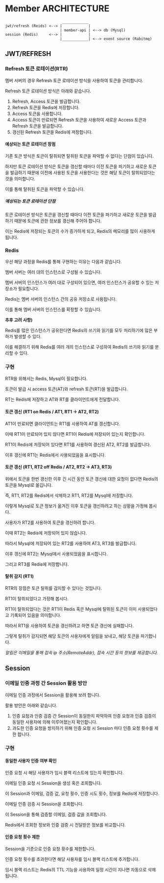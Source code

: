 # Member ARCHITECTURE

```
                          ____________
jwt/refresh (Reids) <--> |            |
                         | member-api | <--> db (Mysql)
session (Redis)     <--> |            |
                         |____________| <--> event source (Rabitmq)
```

## JWT/REFRESH

### Refresh 토큰 로테이션(RTR)

멤버 서버의 경우 Refresh 토큰 로테이션 방식을 사용하여 토큰을 관리합니다.

Refresh 토큰 로테이션 방식은 아래와 같습니다.

1. Refresh, Access 토큰을 발급합니다.
2. Refresh 토큰을 Redis에 저장합니다.
3. Access 토큰을 사용합니다.
4. Access 토큰이 만료되면 Refresh 토큰을 사용하여 새로운 Access 토큰과 Refresh 토큰을 발급합니다.
5. 갱신된 Refresh 토큰을 Redis에 저장합니다.

#### 예상되는 토큰 로테이션 장점

기존 토큰 방식은 토큰이 탈취되면 탈취된 토큰을 파악할 수 없다는 단점이 있습니다.

하지만 토큰 로테이션 방식은 토큰을 갱신할 때마다 이전 토큰을 파기하고 새로운 토큰을 발급하기 때문에 이전에 사용된 토큰을 사용한다는 것은 해당 토큰이 탈취되었다는 것을
의미합니다.

이를 통해 탈취된 토큰을 파악할 수 있습니다.

##### 예상되는 토큰 로테이션 단점

토큰 로테이션 방식은 토큰을 갱신할 때마다 이전 토큰을 파기하고 새로운 토큰을 발급하기 때문에 토큰에 관한 정보를 갱신해 주어야 합니다.

이는 Redis에 저장되는 토큰의 수가 증가하게 되고, Redis의 메모리를 많이 사용하게 됩니다.

### Redis

우선 해당 과정을 Redis를 통해 구현하는 이유는 다음과 같습니다.

멤버 서버는 여러 대의 인스턴스로 구성될 수 있습니다.

멤버 서버의 인스턴스가 여러 대로 구성되어 있으면, 여러 인스턴스가 공유할 수 있는 저장소가 필요합니다.

Redis는 멤버 서버의 인스턴스 간의 공유 저장소로 사용됩니다.

이를 통해 멤버 서버의 인스턴스를 확장할 수 있습니다.

**추후 고려 사항)**

Redis를 많은 인스턴스가 공유한다면 Redis의 쓰기와 읽기를 모두 처리하기에 많은 부하가 발생할 수 있다.

이를 해결하기 위해 Redis를 여러 개의 인스턴스로 구성하여 Redis의 쓰기와 읽기를 분리할 수 있다.

### 구현

RTR을 위해서는 Redis, Mysql이 필요합니다.

토큰이 발급 시 access 토큰(AT)와 refresh 토큰(RT)을 발급합니다.

RT는 Redis에 저장하고 AT와 RT를 클라이언트에게 전달합니다.

#### 토큰 갱신 (RT1 on Redis / AT1, RT1 -> AT2, RT2)

AT1이 만료되면 클라이언트는 RT1를 사용하여 AT를 갱신합니다.

이때 RT1이 만료되어 있지 않다면 RT1이 Redis에 저장되어 있는지 확인합니다.

RT1이 Redis에 저장되어 있다면 RT1를 사용하여 갱신된 AT2, RT2를 발급합니다.

이후 갱신에 RT1는 Redis에서 사용되었음을 표시합니다.

#### 토큰 갱신 (RT1, RT2 off Redis / AT2, RT2 -> AT3, RT3)

위에서 토큰을 한번 갱신한 이후 긴 시간 동안 토큰 갱신에 대한 요청이 없다면 Redis의 토큰을 Mysql로 옮깁니다.

즉, RT1, RT2를 Redis에서 삭제하고 RT1, RT2를 Mysql에 저장합니다.

이렇게 Mysql로 토큰 정보가 옮겨진 이후 토큰을 갱신하려고 하는 상황을 가정해 봅시다.

사용자가 RT2를 사용하여 토큰을 갱신하려 합니다.

이때 RT2는 Redis에 저장되어 있지 않습니다.

따라서 Mysql에 저장되어 있는 RT2를 사용하여 AT3, RT3를 발급합니다.

이후 갱신에 RT2는 Mysql에서 사용되었음을 표시합니다.

그리고 RT3를 Redis에 저장합니다.

#### 탈취 감지 (RT1)

RTR의 장점은 토큰 탈취를 감지할 수 있다는 것입니다.

RT1이 탈취되었다고 가정해 봅시다.

RT1이 탈취되었다는 것은 RT1이 Redis 혹은 Mysql에 탈취된 토큰이 이미 사용되었다고 기록되어 있음을 의미합니다.

따라서 RT1을 사용하여 토큰을 갱신하려고 하면 토큰 갱신에 실패합니다.

그렇게 탈취가 감지되면 해당 토큰의 사용자에게 알림을 보내고, 해당 토큰을 파기합니다.

_알림은 이메일을 통해 접속 ip 주소(RemoteAddr), 접속 시간 등의 정보를 제공합니다._

## Session

### 이메일 인증 과정 간 Session 활용 방안

이메일 인증 과정에서 Session을 활용해 보려 합니다.

활용 방안은 아래와 같습니다.

1. 인증 요청과 인증 검증 간 Session이 동일한지 파악하여 인증 요청과 인증 검증이 동일한 사용자에 의해 이루어졌는지 확인합니다.
2. 과도한 인증 요청을 방지하기 위해 인증 요청 시 Session 마다 인증 요청 횟수를 제한 합니다.

### 구현

#### 동일한 사용자 인증 여부 확인

인증 요청 시 해당 사용자가 임시 블랙 리스트에 있는지 확인합니다.

이메일 인증 요청 시 Session을 생성 혹은 조회합니다.

이 Session과 이메일, 검증 값, 요청 횟수, 인증 시도 횟수, 정보를 Redis에 저장합니다.

이메일 인증 검증 시 Session을 조회합니다.

이 Session을 통해 검증할 이메일, 검증 값을 조회합니다.

Redis에서 조회한 정보와 인증 검증 시 전달받은 정보를 비교합니다.

#### 인증 요청 횟수 제한

Session을 기준으로 인증 요청 횟수를 제한합니다.

인증 요청 횟수를 초과한다면 해당 사용자를 임시 블랙 리스트에 추가합니다.

임시 블랙 리스트는 Redis의 TTL 기능을 사용하여 일정 시간이 지나면 자동으로 삭제됩니다.
